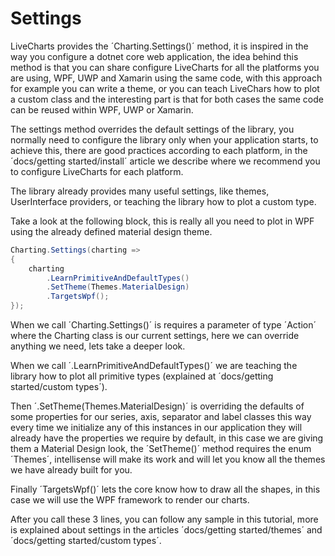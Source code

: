 # Settings

LiveCharts provides the ´Charting.Settings()´ method, it is inspired in the way you configure a dotnet core web application, the idea behind this method is that you can share configure LiveCharts for all the platforms you are using, WPF, UWP and Xamarin using the same code, with this approach for example you can write a theme, or you can teach LiveChars how to plot a custom class and the interesting part is that for both cases the same code can be reused within WPF, UWP or Xamarin.

The settings method overrides the default settings of the library, you normally need to configure the library only when your application starts,  to achieve this, there are good practices according to each platform, in the ´docs/getting started/install´ article we describe where we recommend you to configure LiveCharts for each platform.

The library already provides many useful settings, like themes, UserInterface providers, or teaching the library how to plot a custom type.

Take a look at the following block, this is really all you need to plot in WPF using the already defined material design theme.

``` c#
Charting.Settings(charting =>
{
    charting
        .LearnPrimitiveAndDefaultTypes()
        .SetTheme(Themes.MaterialDesign)
        .TargetsWpf();
});
```

When we call ´Charting.Settings()´ is requires a parameter of type ´Action<Charting>´ where the Charting class is our current settings, here we can override anything we need, lets take a deeper look.

When we call ´.LearnPrimitiveAndDefaultTypes()´ we are teaching the library how to plot all primitive types (explained at ´docs/getting started/custom types´).

Then ´.SetTheme(Themes.MaterialDesign)´ is overriding the defaults of some properties for our series, axis, separator and label classes this way every time we initialize any of this instances in our application they will already have the properties we require by default, in this case we are giving them a Material Design look, the ´SetTheme()´ method requires the enum ´Themes´, intellisense will make its work and will let you know all the themes we have already built for you.

Finally ´TargetsWpf()´ lets the core know how to draw all the shapes, in this case we will use the WPF framework to render our charts.

After you call these 3 lines, you can follow any sample in this tutorial, more is explained about settings in the articles ´docs/getting started/themes´ and ´docs/getting started/custom types´.